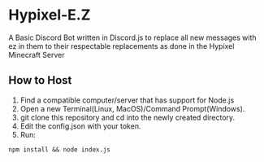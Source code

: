 # Hypixel-E.Z
A Basic Discord Bot written in Discord.js to replace all new messages with ez in them to their respectable replacements as done in the Hypixel Minecraft Server

## How to Host
1.  Find a compatible computer/server that has support for Node.js
2.  Open a new Terminal(Linux, MacOS)/Command Prompt(Windows).
3.  git clone this repository and cd into the newly created directory.
4.  Edit the config.json with your token.
5.  Run: 
  ``` 
  npm install && node index.js
  ```
